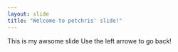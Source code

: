 ```yaml
---
layout: slide
title: "Welcome to petchris' slide!"
---
```

This is my awsome slide
Use the left arrowe to go back!
